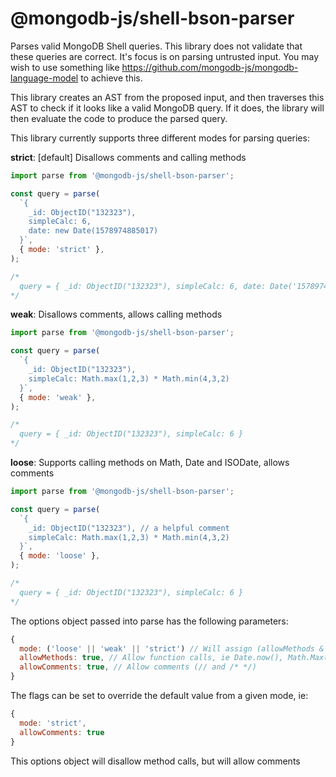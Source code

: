 # @mongodb-js/shell-bson-parser

Parses valid MongoDB Shell queries.
This library does not validate that these queries are correct. It's focus is on parsing untrusted input. You may wish to use something like https://github.com/mongodb-js/mongodb-language-model to achieve this.

This library creates an AST from the proposed input, and then traverses this AST to check if it looks like a valid MongoDB query. If it does, the library will then evaluate the code to produce the parsed query.

This library currently supports three different modes for parsing queries:

**strict**: [default] Disallows comments and calling methods

```javascript
import parse from '@mongodb-js/shell-bson-parser';

const query = parse(
  `{
    _id: ObjectID("132323"),
    simpleCalc: 6,
    date: new Date(1578974885017)
  }`,
  { mode: 'strict' },
);

/*
  query = { _id: ObjectID("132323"), simpleCalc: 6, date: Date('1578974885017') }
*/
```

**weak**: Disallows comments, allows calling methods

```javascript
import parse from '@mongodb-js/shell-bson-parser';

const query = parse(
  `{
    _id: ObjectID("132323"),
    simpleCalc: Math.max(1,2,3) * Math.min(4,3,2)
  }`,
  { mode: 'weak' },
);

/*
  query = { _id: ObjectID("132323"), simpleCalc: 6 }
*/
```

**loose**: Supports calling methods on Math, Date and ISODate, allows comments

```javascript
import parse from '@mongodb-js/shell-bson-parser';

const query = parse(
  `{
    _id: ObjectID("132323"), // a helpful comment
    simpleCalc: Math.max(1,2,3) * Math.min(4,3,2)
  }`,
  { mode: 'loose' },
);

/*
  query = { _id: ObjectID("132323"), simpleCalc: 6 }
*/
```

The options object passed into parse has the following parameters:

```javascript
{
  mode: ('loose' || 'weak' || 'strict') // Will assign (allowMethods & allowComments) for you
  allowMethods: true, // Allow function calls, ie Date.now(), Math.Max(), (new Date()).getFullYear()
  allowComments: true, // Allow comments (// and /* */)
}
```

The flags can be set to override the default value from a given mode, ie:

```javascript
{
  mode: 'strict',
  allowComments: true
}
```

This options object will disallow method calls, but will allow comments
